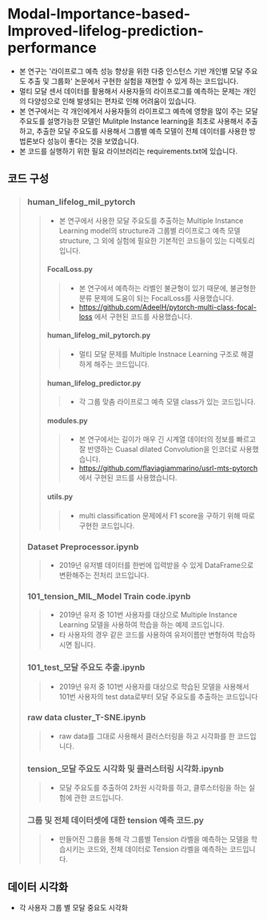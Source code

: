 # Modal-Importance-based-Improved-lifelog-prediction-performance
- 본 연구는 '라이프로그 예측 성능 향상을 위한 다중 인스턴스 기반 개인별 모달 주요도 추출 및 그룹화' 논문에서 구현한 실험을 재현할 수 있게 하는 코드입니다.
- 멀티 모달 센서 데이터를 활용해서 사용자들의 라이프로그를 예측하는 문제는 개인의 다양성으로 인해 발생되는 편차로 인해 어려움이 있습니다.
- 본 연구에서는 각 개인에게서 사용자들의 라이프로그 예측에 영향을 많이 주는 모달 주요도를 설명가능한 모델인 Mulitple Instance learning을 최초로 사용해서 추출하고, 추출한 모달 주요도를 사용해서 그룹별 예측 모델이 전체 데이터를 사용한 방법론보다 성능이 좋다는 것을 보였습니다.
- 본 코드를 실행하기 위한 필요 라이브러리는 requirements.txt에 있습니다.

## 코드 구성
> ### human_lifelog_mil_pytorch
>> - 본 연구에서 사용한 모달 주요도를 추출하는 Multiple Instance Learning model의 structure과 그룹별 라이프로그 예측 모델 structure, 그 외에 실험에 필요한 기본적인 코드들이 있는 디렉토리입니다.
>> #### FocalLoss.py
>>>  - 본 연구에서 예측하는 라벨인 불균형이 있기 때문에, 불균형한 분류 문제에 도움이 되는 FocalLoss를 사용했습니다.  
>>>  - https://github.com/AdeelH/pytorch-multi-class-focal-loss 에서 구현된 코드를 사용했습니다.  
>> #### human_lifelog_mil_pytorch.py
>>>  - 멀티 모달 문제를 Multiple Instnace Learning 구조로 해결하게 해주는 코드입니다.  
>> #### human_lifelog_predictor.py
>>>  - 각 그룹 맞춤 라이프로그 예측 모델 class가 있는 코드입니다.  
>> #### modules.py
>>>  - 본 연구에서는 길이가 매우 긴 시계열 데이터의 정보를 빠르고 잘 반영하는 Cuasal dilated Convolution을 인코더로 사용했습니다.  
>>>  - https://github.com/flaviagiammarino/usrl-mts-pytorch 에서 구현된 코드를 사용했습니다.  
>> #### utils.py
>>>  - multi classification 문제에서 F1 score을 구하기 위해 따로 구현한 코드입니다.  
>>>  
> ### Dataset Preprocessor.ipynb
>> - 2019년 유저별 데이터를 한번에 입력받을 수 있게 DataFrame으로 변환해주는 전처리 코드입니다.
> ### 101_tension_MIL_Model Train code.ipynb
>> - 2019년 유저 중 101번 사용자를 대상으로 Multiple Instance Learning 모델을 사용하여 학습을 하는 예제 코드입니다.
>> - 타 사용자의 경우 같은 코드를 사용하여 유저이름만 변형하여 학습하시면 됩니다.
> ### 101_test_모달 주요도 추출.ipynb
>> - 2019년 유저 중 101번 사용자를 대상으로 학습된 모델을 사용해서 101번 사용자의 test data로부터 모달 주요도를 추출하는 코드입니다
> ### raw data cluster_T-SNE.ipynb
>> - raw data를 그대로 사용해서 클러스터링을 하고 시각화를 한 코드입니다.
> ### tension_모달 주요도 시각화 및 클러스터링 시각화.ipynb
>> - 모달 주요도를 추출하여 2차원 시각화를 하고, 클루스터링을 하는 실험에 관한 코드입니다.
> ### 그룹 및 전체 데이터셋에 대한 tension 예측 코드.py
>> - 만들어진 그룹을 통해 각 그룹별 Tension 라벨을 예측하는 모델을 학습시키는 코드와, 전체 데이터로 Tension 라벨을 예측하는 코드입니다.

## 데이터 시각화
- 각 사용자 그룹 별 모달 중요도 시각화
  
